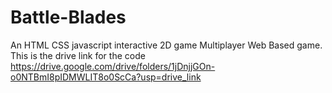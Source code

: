 # Battle-Blades
An HTML CSS javascript interactive 2D game Multiplayer Web Based game. This is the drive link for the code 
https://drive.google.com/drive/folders/1jDnjjGOn-o0NTBmI8pIDMWLIT8o0ScCa?usp=drive_link
